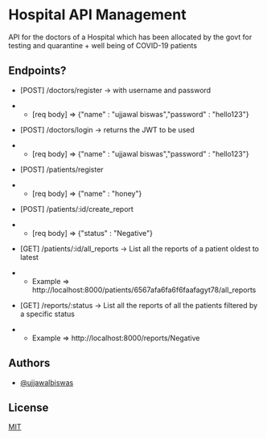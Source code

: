 # Hospital API Management

API for the doctors of a Hospital which has been allocated by the
govt for testing and quarantine + well being of COVID-19 patients

## Endpoints?

- [POST] /doctors/register → with username and password
- - [req body] => {"name" : "ujjawal biswas","password" : "hello123"}

- [POST] /doctors/login → returns the JWT to be used
- - [req body] => {"name" : "ujjawal biswas","password" : "hello123"}

- [POST] /patients/register
- - [req body] => {"name" : "honey"}

- [POST] /patients/:id/create_report
- - [req body] => {"status" : "Negative"}

- [GET] /patients/:id/all_reports → List all the reports of a patient oldest to latest
- - Example => http://localhost:8000/patients/6567afa6fa6f6faafagyt78/all_reports

- [GET] /reports/:status → List all the reports of all the patients filtered by a specific status
- - Example => http://localhost:8000/reports/Negative


## Authors

- [@ujjawalbiswas](https://www.linkedin.com/in/ujjawal-biswas-b40611142/)



## License

[MIT](https://choosealicense.com/licenses/mit/)